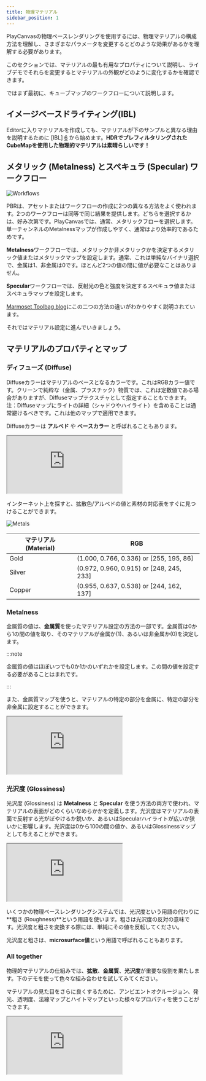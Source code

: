 ```yaml
---
title: 物理マテリアル
sidebar_position: 1
---
```


PlayCanvasの物理ベースレンダリングを使用するには、物理マテリアルの構成方法を理解し、さまざまなパラメータを変更するとどのような効果があるかを理解する必要があります。

このセクションでは、マテリアルの最も有用なプロパティについて説明し、ライブデモでそれらを変更するとマテリアルの外観がどのように変化するかを確認できます。

ではまず最初に、キューブマップのワークフローについて説明します。

## イメージベースドライティング(IBL)

Editorに入りマテリアルを作成しても、マテリアルが下のサンプルと異なる理由を説明するために [IBL] [6] から始めます。**HDRでプレフィルタリングされたCubeMapを使用した物理的マテリアルは素晴らしいです！**

## メタリック (Metalness) とスペキュラ (Specular) ワークフロー

![Workflows](/img/user-manual/graphics/physical-rendering/specular-metalness-workflows.png)

PBRは、アセットまたはワークフローの作成に2つの異なる方法をよく使われます。2つのワークフローは同等で同じ結果を提供します。どちらを選択するかは、好み次第です。PlayCanvasでは、通常、メタリックフローを選択します。単一チャンネルのMetalnessマップが作成しやすく、通常はより効率的であるためです。

**Metalness**ワークフローでは、メタリックか非メタリックかを決定するメタリック値またはメタリックマップを設定します。通常、これは単純なバイナリ選択で、金属は1、非金属は0です。ほとんど2つの値の間に値が必要なことはありません。

**Specular**ワークフローでは、反射光の色と強度を決定するスペキュラ値またはスペキュラマップを設定します。

[Marmoset Toolbag blog][5]にこの二つの方法の違いがわかりやすく説明されています。

それではマテリアル設定に進んでいきましょう。

## マテリアルのプロパティとマップ

### ディフューズ (Diffuse)

Diffuseカラーはマテリアルのベースとなるカラーです。これはRGBカラー値です。クリーンで純粋な（金属、プラスチック）物質では、これは定数値である場合がありますが、Diffuseマップテクスチャとして指定することもできます。注：Diffuseマップにライトの詳細（シャドウやハイライト）を含めることは通常避けるべきです。これは他のマップで適用できます。

Diffuseカラーは **アルベド** や **ベースカラー** と呼ばれることもあります。

<div className="iframe-container">
    <iframe src="https://playcanv.as/p/Q28EwTwQ/?color" title="Physical Materials - Diffuse" allow="camera; microphone; xr-spatial-tracking; fullscreen" allowfullscreen></iframe>
</div>

インターネット上を探すと、拡散色/アルベドの値と素材の対応表をすぐに見つけることができます。

![Metals](/img/user-manual/graphics/physical-rendering/metals.jpg)

| マテリアル (Material) | RGB                                      |
|----------|------------------------------------------|
| Gold     | (1.000, 0.766, 0.336) or [255, 195, 86]  |
| Silver   | (0.972, 0.960, 0.915) or [248, 245, 233] |
| Copper   | (0.955, 0.637, 0.538) or [244, 162, 137] |

### Metalness

金属質の値は、**金属質**を使ったマテリアル設定の方法の一部です。金属質は0から1の間の値を取り、そのマテリアルが金属か(1)、あるいは非金属か(0)を決定します。

:::note

金属質の値はほぼいつでも0か1かのいずれかを設定します。この間の値を設定する必要があることはまれです。

:::

また、金属質マップを使うと、マテリアルの特定の部分を金属に、特定の部分を非金属に設定することができます。

<div className="iframe-container">
    <iframe src="https://playcanv.as/p/Q28EwTwQ/?metal" title="Physical Materials - Metalness" allow="camera; microphone; xr-spatial-tracking; fullscreen" allowfullscreen></iframe>
</div>

### 光沢度 (Glossiness)

光沢度 (Glossiness) は **Metalness** と **Specular** を使う方法の両方で使われ、マテリアルの表面がどのくらいなめらかかを定義します。光沢度はマテリアルの表面で反射する光がぼやけるか鋭いか、あるいはSpecularハイライトが広いか狭いかに影響します。光沢度は0から100の間の値か、あるいはGlossinessマップとして与えることができます。

<div className="iframe-container">
    <iframe src="https://playcanv.as/p/Q28EwTwQ/?gloss" title="Physical Materials - Glossiness" allow="camera; microphone; xr-spatial-tracking; fullscreen" allowfullscreen></iframe>
</div>

いくつかの物理ベースレンダリングシステムでは、光沢度という用語の代わりに**粗さ (Roughness)**という用語を使います。粗さは光沢度の反対の意味です。光沢度と粗さを変換する際には、単純にその値を反転してください。

光沢度と粗さは、**microsurface値**という用語で呼ばれることもあります。

### All together

物理的マテリアルの仕組みでは、**拡散**、**金属質**、**光沢度**が重要な役割を果たします。下のデモを使って色々な組み合わせを試してみてください。

マテリアルの見た目をさらに良くするために、アンビエントオクルージョン、発光、透明度、法線マップとハイトマップといった様々なプロパティを使うことができます。

<div className="iframe-container">
    <iframe src="https://playcanv.as/p/Q28EwTwQ/" title="Physical Materials - All" allow="camera; microphone; xr-spatial-tracking; fullscreen" allowfullscreen></iframe>
</div>

[5]: https://marmoset.co/posts/pbr-texture-conversion/
[6]: /user-manual/graphics/physical-rendering/image-based-lighting/
